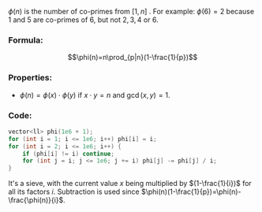 $\phi(n)$ is the number of co-primes from $[1,n]$ .
For example: $\phi(6)=2$ because $1$ and $5$ are co-primes of $6$, but not $2,3,4$ or $6$. 
### Formula:
$$\phi(n)=n\prod_{p|n}(1-\frac{1}{p})$$

### Properties: 
- $\phi(n)=\phi(x)\cdot\phi(y)$ if $x\cdot y = n$ and $\gcd(x, y)=1$.

### Code:
```cpp
vector<ll> phi(1e6 + 1);
for (int i = 1; i <= 1e6; i++) phi[i] = i;
for (int i = 2; i <= 1e6; i++) {
	if (phi[i] != i) continue;
	for (int j = i; j <= 1e6; j += i) phi[j] -= phi[j] / i;
}
```
It's a sieve, with the current value $x$ being multiplied by $(1-\frac{1}{i})$ for all its factors $i$. Subtraction is used since $\phi(n)(1-\frac{1}{p})=\phi(n)-\frac{\phi(n)}{i}$.  